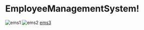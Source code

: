 # EmployeeManagementSystem!
![ems1](https://user-images.githubusercontent.com/109661245/219450375-16679f10-abed-4c7c-ae7b-fe004648de32.png)
![ems2](https://user-images.githubusercontent.com/109661245/219450381-2cb7e8ed-9d4c-4a06-82dc-853424acb6a7.png)
[ems3](https://user-images.githubusercontent.com/109661245/219450359-e15f5bdc-eb53-4a74-92c7-5b9241581981.png)
